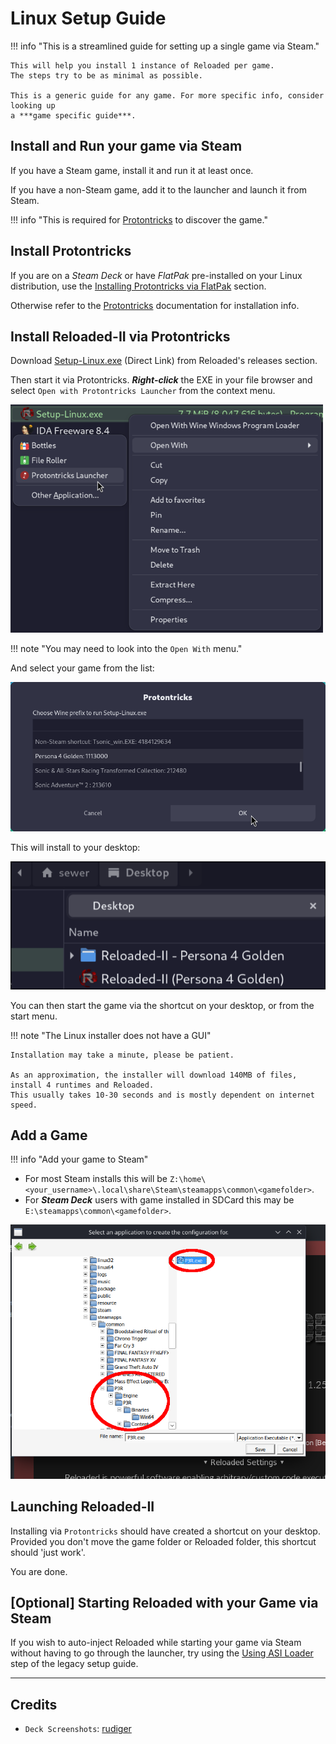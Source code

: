 # Linux Setup Guide

!!! info "This is a streamlined guide for setting up a single game via Steam."

    This will help you install 1 instance of Reloaded per game.
    The steps try to be as minimal as possible.

    This is a generic guide for any game. For more specific info, consider looking up
    a ***game specific guide***.

## Install and Run your game via Steam

If you have a Steam game, install it and run it at least once.

If you have a non-Steam game, add it to the launcher and launch it from Steam.

!!! info "This is required for [Protontricks] to discover the game."

## Install Protontricks

If you are on a *Steam Deck* or have *FlatPak* pre-installed on your Linux distribution,
use the [Installing Protontricks via FlatPak][protontricks-flatpak] section.

Otherwise refer to the [Protontricks] documentation for installation info.

## Install Reloaded-II via Protontricks

Download [Setup-Linux.exe] (Direct Link) from Reloaded's releases section.

Then start it via Protontricks. ***Right-click*** the EXE in your file browser and select `Open with Protontricks Launcher`
from the context menu.

![OpenWithProtontricks](./Images/OpenWithProtontricks.png)

!!! note "You may need to look into the `Open With` menu."

And select your game from the list:

![OpenWithProtontricks](./Images/ProtontricksLaunchGui.png)

This will install to your desktop:

![OnWine-InstallsToDesktop](./Images/OnWine-InstallsToDesktop.png)

You can then start the game via the shortcut on your desktop, or from the start menu.

!!! note "The Linux installer does not have a GUI"

    Installation may take a minute, please be patient.

    As an approximation, the installer will download 140MB of files, install 4 runtimes and Reloaded.
    This usually takes 10-30 seconds and is mostly dependent on internet speed.

## Add a Game

!!! info "Add your game to Steam"

- For most Steam installs this will be `Z:\home\<your_username>\.local\share\Steam\steamapps\common\<gamefolder>`.
- For ***Steam Deck*** users with game installed in SDCard this may be `E:\steamapps\common\<gamefolder>`.

![AddGameInReloaded](./Images/AddGameInReloaded-OnWine.png)

## Launching Reloaded-II

Installing via `Protontricks` should have created a shortcut on your desktop.
Provided you don't move the game folder or Reloaded folder, this shortcut should 'just work'.

You are done.

## [Optional] Starting Reloaded with your Game via Steam

If you wish to auto-inject Reloaded while starting your game via Steam without
having to go through the launcher, try using the [Using ASI Loader](./LinuxSetupGuide.md#using-asi-loader) step of the legacy setup guide.

-----------------------------

## Credits

- `Deck Screenshots`: [rudiger]

[rudiger]: https://x.com/rudiger__tw
[Protontricks]: https://github.com/Matoking/protontricks
[Setup-Linux.exe]: https://github.com/Reloaded-Project/Reloaded-II/releases/latest/download/Setup-Linux.exe
[protontricks-flatpak]: ./LinuxSetupGuideNewExtra.md#installing-protontricks-via-flatpak
